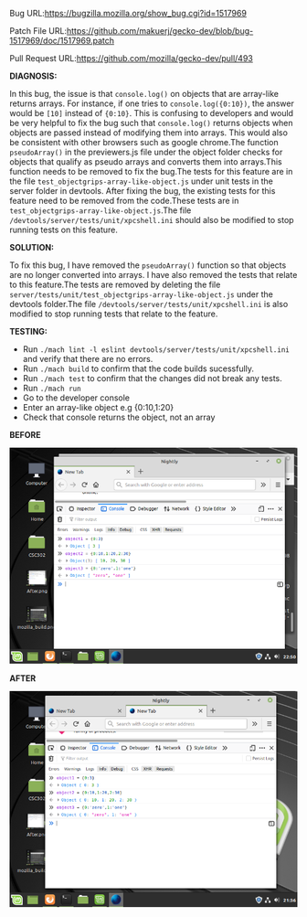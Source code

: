 
Bug URL:https://bugzilla.mozilla.org/show_bug.cgi?id=1517969

Patch File URL:https://github.com/makuerj/gecko-dev/blob/bug-1517969/doc/1517969.patch

Pull Request URL:https://github.com/mozilla/gecko-dev/pull/493

**DIAGNOSIS:**

In this bug, the issue is that `console.log()` on objects that are array-like returns arrays. For instance, if one tries to `console.log({0:10})`, the answer would be `[10]` instead of `{0:10}`. This is confusing to developers and would be very helpful to fix the bug such that `console.log()` returns objects when objects are passed instead of modifying them into arrays. This would also be consistent with other browsers such as google chrome.The function `pseudoArray()` in the previewers.js file under the object folder checks for objects that qualify as pseudo arrays and converts them into arrays.This function needs to be removed to fix the bug.The tests for this feature are in the file `test_objectgrips-array-like-object.js` under unit tests in the server folder in devtools. After fixing the bug, the existing tests for this feature need to be removed from the code.These tests are in `test_objectgrips-array-like-object.js`.The file `/devtools/server/tests/unit/xpcshell.ini` should also be modified to stop running tests on this feature.
                                  
**SOLUTION:**

To fix this bug, I have removed the `pseudoArray()` function so that objects are no longer converted into arrays. I have also removed the tests that relate to this feature.The tests are removed by deleting the file `server/tests/unit/test_objectgrips-array-like-object.js` under the devtools folder.The file `/devtools/server/tests/unit/xpcshell.ini` is also modified to stop running tests that relate to the feature.
                                  
                                  
 **TESTING:**
 * Run `./mach lint -l eslint devtools/server/tests/unit/xpcshell.ini` and verify that there are no errors.
 * Run `./mach build` to confirm that the code builds sucessfully.
 * Run `./mach test` to confirm that the changes did not break any tests.
 * Run `./mach run`
 * Go to the developer console
 * Enter an array-like object e.g {0:10,1:20}
 * Check that console returns the object, not an array
 
 **BEFORE**
 
 ![alt text](../doc/Before.png?raw=true, "BEFORE")
 
 **AFTER**
 
 ![alt text](../doc/After.png?raw=true)
 
